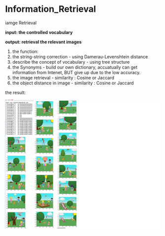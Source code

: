 # Information_Retrieval
iamge Retrieval

**input: the controlled vocabulary**

**output: retrieval the relevant images**

1. the function:
2. the string-string correction                        - using Damerau-Levenshtein distance
3. describe the concept of vocabulary                  - using tree structure
4. the Synonyms                                        - build our own dictionary, accuatually can get information from Intenet, BUT give                                                           up due to the low accuracy.
5. the image retrieval                                    - similarity : Cosine or Jaccard
6. the object distance in image                           - similarity : Cosine or Jaccard

the result:

![alt text](https://github.com/kangqiwang/Information_Retrieval/blob/master/Untitled.png)

